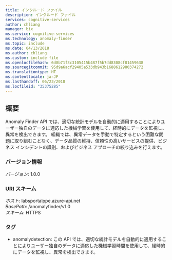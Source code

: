 ```yaml
---
title: インクルード ファイル
description: インクルード ファイル
services: cognitive-services
author: chliang
manager: bix
ms.service: cognitive-services
ms.technology: anomaly-finder
ms.topic: include
ms.date: 04/13/2018
ms.author: chliang
ms.custom: include file
ms.openlocfilehash: 6d8b71f3c3105415b487f5b7dd8308cf81459638
ms.sourcegitcommit: 95d9a6acf29405a533db943b1688612980374272
ms.translationtype: HT
ms.contentlocale: ja-JP
ms.lasthandoff: 06/23/2018
ms.locfileid: "35375285"
---
```

<a name="overview"></a>
## <a name="overview"></a>概要
Anomaly Finder API では、適切な統計モデルを自動的に適用することによりユーザー独自のデータに適応した機械学習を使用して、経時的にデータを監視し、異常を検出できます。 組織では、異常データを手動で特定するという困難な問題に取り組むことなく、データ品質の維持、信頼性の高いサービスの提供、ビジネス インシデントの識別、およびビジネス アプローチの絞り込みを行えます。

### <a name="version-information"></a>バージョン情報
*バージョン*: 1.0.0

### <a name="uri-scheme"></a>URI スキーム
*ホスト*: labsportalppe.azure-api.net  
*BasePath*: /anomalyfinder/v1.0  
*スキーム*: HTTPS

### <a name="tags"></a>タグ

* anomalydetection: この API では、適切な統計モデルを自動的に適用することによりユーザー独自のデータに適応した機械学習時間を使用して、経時的にデータを監視し、異常を検出できます。



